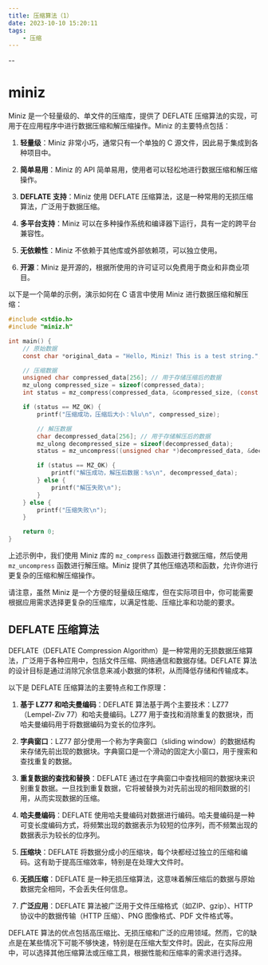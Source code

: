 ```yaml
---
title: 压缩算法（1）
date: 2023-10-10 15:20:11
tags:
	- 压缩
---
```


--

# miniz

Miniz 是一个轻量级的、单文件的压缩库，提供了 DEFLATE 压缩算法的实现，可用于在应用程序中进行数据压缩和解压缩操作。Miniz 的主要特点包括：

1. **轻量级**：Miniz 非常小巧，通常只有一个单独的 C 源文件，因此易于集成到各种项目中。

2. **简单易用**：Miniz 的 API 简单易用，使用者可以轻松地进行数据压缩和解压缩操作。

3. **DEFLATE 支持**：Miniz 使用 DEFLATE 压缩算法，这是一种常用的无损压缩算法，广泛用于数据压缩。

4. **多平台支持**：Miniz 可以在多种操作系统和编译器下运行，具有一定的跨平台兼容性。

5. **无依赖性**：Miniz 不依赖于其他库或外部依赖项，可以独立使用。

6. **开源**：Miniz 是开源的，根据所使用的许可证可以免费用于商业和非商业项目。

以下是一个简单的示例，演示如何在 C 语言中使用 Miniz 进行数据压缩和解压缩：

```c
#include <stdio.h>
#include "miniz.h"

int main() {
    // 原始数据
    const char *original_data = "Hello, Miniz! This is a test string.";

    // 压缩数据
    unsigned char compressed_data[256]; // 用于存储压缩后的数据
    mz_ulong compressed_size = sizeof(compressed_data);
    int status = mz_compress(compressed_data, &compressed_size, (const unsigned char *)original_data, strlen(original_data));

    if (status == MZ_OK) {
        printf("压缩成功，压缩后大小：%lu\n", compressed_size);

        // 解压数据
        char decompressed_data[256]; // 用于存储解压后的数据
        mz_ulong decompressed_size = sizeof(decompressed_data);
        status = mz_uncompress((unsigned char *)decompressed_data, &decompressed_size, compressed_data, compressed_size);

        if (status == MZ_OK) {
            printf("解压成功，解压后数据：%s\n", decompressed_data);
        } else {
            printf("解压失败\n");
        }
    } else {
        printf("压缩失败\n");
    }

    return 0;
}
```

上述示例中，我们使用 Miniz 库的 `mz_compress` 函数进行数据压缩，然后使用 `mz_uncompress` 函数进行解压缩。Miniz 提供了其他压缩选项和函数，允许你进行更复杂的压缩和解压缩操作。

请注意，虽然 Miniz 是一个方便的轻量级压缩库，但在实际项目中，你可能需要根据应用需求选择更复杂的压缩库，以满足性能、压缩比率和功能的要求。

## DEFLATE 压缩算法

DEFLATE（DEFLATE Compression Algorithm）是一种常用的无损数据压缩算法，广泛用于各种应用中，包括文件压缩、网络通信和数据存储。DEFLATE 算法的设计目标是通过消除冗余信息来减小数据的体积，从而降低存储和传输成本。

以下是 DEFLATE 压缩算法的主要特点和工作原理：

1. **基于 LZ77 和哈夫曼编码**：DEFLATE 算法基于两个主要技术：LZ77（Lempel-Ziv 77）和哈夫曼编码。LZ77 用于查找和消除重复的数据块，而哈夫曼编码用于将数据编码为变长的位序列。

2. **字典窗口**：LZ77 部分使用一个称为字典窗口（sliding window）的数据结构来存储先前出现的数据块。字典窗口是一个滑动的固定大小窗口，用于搜索和查找重复的数据。

3. **重复数据的查找和替换**：DEFLATE 通过在字典窗口中查找相同的数据块来识别重复数据。一旦找到重复数据，它将被替换为对先前出现的相同数据的引用，从而实现数据的压缩。

4. **哈夫曼编码**：DEFLATE 使用哈夫曼编码对数据进行编码。哈夫曼编码是一种可变长度编码方式，将频繁出现的数据表示为较短的位序列，而不频繁出现的数据表示为较长的位序列。

5. **压缩块**：DEFLATE 将数据分成小的压缩块，每个块都经过独立的压缩和编码。这有助于提高压缩效率，特别是在处理大文件时。

6. **无损压缩**：DEFLATE 是一种无损压缩算法，这意味着解压缩后的数据与原始数据完全相同，不会丢失任何信息。

7. **广泛应用**：DEFLATE 算法被广泛用于文件压缩格式（如ZIP、gzip）、HTTP 协议中的数据传输（HTTP 压缩）、PNG 图像格式、PDF 文件格式等。

DEFLATE 算法的优点包括高压缩比、无损压缩和广泛的应用领域。然而，它的缺点是在某些情况下可能不够快速，特别是在压缩大型文件时。因此，在实际应用中，可以选择其他压缩算法或压缩工具，根据性能和压缩率的需求进行选择。